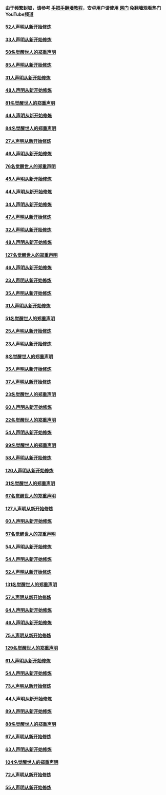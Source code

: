 #### 由于频繁封锁，请参考 [手把手翻墙教程](https://github.com/gfw-breaker/guides/wiki/)，安卓用户请使用 [网门](https://github.com/gfw-breaker/nogfw/blob/master/dl.md?t=03111600) 免翻墙观看热门YouTube频道 

#### [52人声明从新开始修炼](../pages/91/421846.md?t=03111600) 

#### [33人声明从新开始修炼](../pages/91/421804.md?t=03111600) 

#### [58名觉醒世人的郑重声明](../pages/91/421845.md?t=03111600) 

#### [85人声明从新开始修炼](../pages/91/421769.md?t=03111600) 

#### [31人声明从新开始修炼](../pages/91/421763.md?t=03111600) 

#### [48人声明从新开始修炼](../pages/91/421605.md?t=03111600) 

#### [81名觉醒世人的郑重声明](../pages/91/421656.md?t=03111600) 

#### [44人声明从新开始修炼](../pages/91/421544.md?t=03111600) 

#### [84名觉醒世人的郑重声明](../pages/91/421543.md?t=03111600) 

#### [27人声明从新开始修炼](../pages/91/421465.md?t=03111600) 

#### [46人声明从新开始修炼](../pages/91/421454.md?t=03111600) 

#### [76名觉醒世人的郑重声明](../pages/91/421453.md?t=03111600) 

#### [45人声明从新开始修炼](../pages/91/421452.md?t=03111600) 

#### [44人声明从新开始修炼](../pages/91/421422.md?t=03111600) 

#### [34人声明从新开始修炼](../pages/91/421322.md?t=03111600) 

#### [47人声明从新开始修炼](../pages/91/421264.md?t=03111600) 

#### [32人声明从新开始修炼](../pages/91/421225.md?t=03111600) 

#### [48人声明从新开始修炼](../pages/91/421202.md?t=03111600) 

#### [127名觉醒世人的郑重声明](../pages/91/421224.md?t=03111600) 

#### [46人声明从新开始修炼](../pages/91/421203.md?t=03111600) 

#### [23人声明从新开始修炼](../pages/91/421138.md?t=03111600) 

#### [35人声明从新开始修炼](../pages/91/421122.md?t=03111600) 

#### [31人声明从新开始修炼](../pages/91/421081.md?t=03111600) 

#### [51名觉醒世人的郑重声明](../pages/91/421080.md?t=03111600) 

#### [25人声明从新开始修炼](../pages/91/421020.md?t=03111600) 

#### [23人声明从新开始修炼](../pages/91/420884.md?t=03111600) 

#### [8名觉醒世人的郑重声明](../pages/91/420883.md?t=03111600) 

#### [35人声明从新开始修炼](../pages/91/420809.md?t=03111600) 

#### [37人声明从新开始修炼](../pages/91/420766.md?t=03111600) 

#### [23名觉醒世人的郑重声明](../pages/91/420765.md?t=03111600) 

#### [60人声明从新开始修炼](../pages/91/420727.md?t=03111600) 

#### [22名觉醒世人的郑重声明](../pages/91/420726.md?t=03111600) 

#### [54人声明从新开始修炼](../pages/91/420529.md?t=03111600) 

#### [99名觉醒世人的郑重声明](../pages/91/420528.md?t=03111600) 

#### [58人声明从新开始修炼](../pages/91/420198.md?t=03111600) 

#### [120人声明从新开始修炼](../pages/91/420141.md?t=03111600) 

#### [31名觉醒世人的郑重声明](../pages/91/420197.md?t=03111600) 

#### [67名觉醒世人的郑重声明](../pages/91/420140.md?t=03111600) 

#### [127人声明从新开始修炼](../pages/91/420082.md?t=03111600) 

#### [60人声明从新开始修炼](../pages/91/420081.md?t=03111600) 

#### [57名觉醒世人的郑重声明](../pages/91/420080.md?t=03111600) 

#### [54人声明从新开始修炼](../pages/91/419533.md?t=03111600) 

#### [54人声明从新开始修炼](../pages/91/419532.md?t=03111600) 

#### [52人声明从新开始修炼](../pages/91/419531.md?t=03111600) 

#### [131名觉醒世人的郑重声明](../pages/91/419530.md?t=03111600) 

#### [57人声明从新开始修炼](../pages/91/419430.md?t=03111600) 

#### [64人声明从新开始修炼](../pages/91/419429.md?t=03111600) 

#### [46人声明从新开始修炼](../pages/91/419428.md?t=03111600) 

#### [75人声明从新开始修炼](../pages/91/419427.md?t=03111600) 

#### [129名觉醒世人的郑重声明](../pages/91/419426.md?t=03111600) 

#### [61人声明从新开始修炼](../pages/91/419198.md?t=03111600) 

#### [54人声明从新开始修炼](../pages/91/419197.md?t=03111600) 

#### [73人声明从新开始修炼](../pages/91/419196.md?t=03111600) 

#### [44人声明从新开始修炼](../pages/91/419075.md?t=03111600) 

#### [89人声明从新开始修炼](../pages/91/419074.md?t=03111600) 

#### [88名觉醒世人的郑重声明](../pages/91/419195.md?t=03111600) 

#### [67人声明从新开始修炼](../pages/91/419073.md?t=03111600) 

#### [63人声明从新开始修炼](../pages/91/419072.md?t=03111600) 

#### [104名觉醒世人的郑重声明](../pages/91/419071.md?t=03111600) 

#### [72人声明从新开始修炼](../pages/91/418902.md?t=03111600) 

#### [55人声明从新开始修炼](../pages/91/418901.md?t=03111600) 


